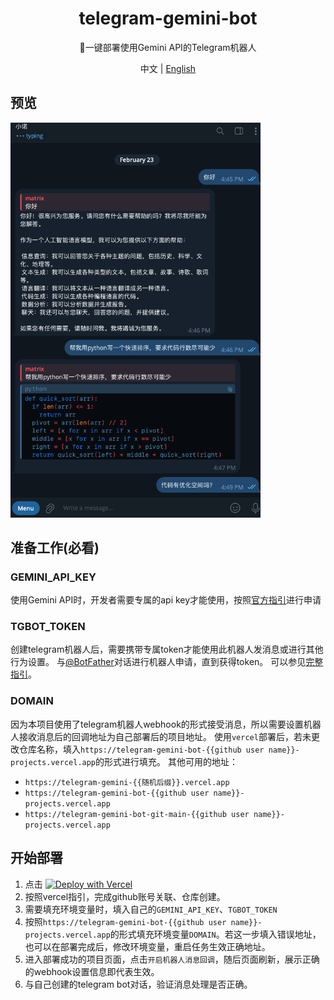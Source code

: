 <h1 align="center">telegram-gemini-bot</h1>

<p align="center">
🔨一键部署使用Gemini API的Telegram机器人
</p>

<p align="center">
中文 | <a href="README.en.md">English</a>
</p>

## 预览
<img src="screenshot/chat.png" alt="chat" width="400"/>

## 准备工作(必看)
### GEMINI_API_KEY
使用Gemini API时，开发者需要专属的api key才能使用，按照[官方指引](https://ai.google.dev/tutorials/web_quickstart?hl=zh-cn#set-up-project)进行申请
### TGBOT_TOKEN
创建telegram机器人后，需要携带专属token才能使用此机器人发消息或进行其他行为设置。
与[@BotFather](https://t.me/botfather)对话进行机器人申请，直到获得token。
可以参见[完整指引](https://core.telegram.org/bots/tutorial)。

### DOMAIN
因为本项目使用了telegram机器人webhook的形式接受消息，所以需要设置机器人接收消息后的回调地址为自己部署后的项目地址。
使用`vercel`部署后，若未更改仓库名称，填入`https://telegram-gemini-bot-{{github user name}}-projects.vercel.app`的形式进行填充。
其他可用的地址：
+ `https://telegram-gemini-{{随机后缀}}.vercel.app`
+ `https://telegram-gemini-bot-{{github user name}}-projects.vercel.app`
+ `https://telegram-gemini-bot-git-main-{{github user name}}-projects.vercel.app`

## 开始部署
1. 点击 [![Deploy with Vercel](https://vercel.com/button)](https://vercel.com/new/clone?repository-url=https%3A%2F%2Fgithub.com%2Fxsymphony%2Ftelegram-gemini-bot&env=GEMINI_API_KEY,TGBOT_TOKEN,DOMAIN&demo-title=Telegram%20Gemini%20Bot&demo-url=https%3A%2F%2Ftelegram-gemini-bot-ten.vercel.app%2F) 
2. 按照vercel指引，完成github账号关联、仓库创建。
3. 需要填充环境变量时，填入自己的`GEMINI_API_KEY`、`TGBOT_TOKEN`
4. 按照`https://telegram-gemini-bot-{{github user name}}-projects.vercel.app`的形式填充环境变量`DOMAIN`。若这一步填入错误地址，也可以在部署完成后，修改环境变量，重启任务生效正确地址。
5. 进入部署成功的项目页面，点击`开启机器人消息回调`，随后页面刷新，展示正确的webhook设置信息即代表生效。
6. 与自己创建的telegram bot对话，验证消息处理是否正确。

